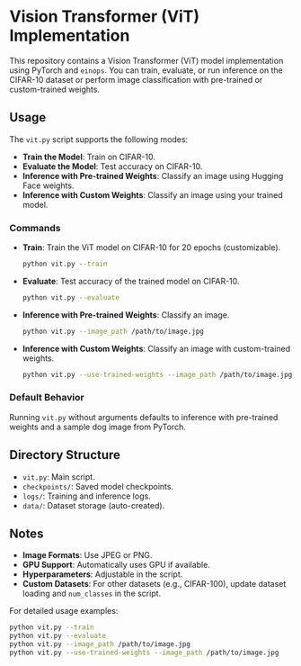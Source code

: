 # Vision Transformer (ViT) Implementation

This repository contains a Vision Transformer (ViT) model implementation using PyTorch and `einops`. You can train, evaluate, or run inference on the CIFAR-10 dataset or perform image classification with pre-trained or custom-trained weights.

## Usage

The `vit.py` script supports the following modes:

- **Train the Model**: Train on CIFAR-10.
- **Evaluate the Model**: Test accuracy on CIFAR-10.
- **Inference with Pre-trained Weights**: Classify an image using Hugging Face weights.
- **Inference with Custom Weights**: Classify an image using your trained model.

### Commands

- **Train**: Train the ViT model on CIFAR-10 for 20 epochs (customizable).

  ```bash
  python vit.py --train
  ```

- **Evaluate**: Test accuracy of the trained model on CIFAR-10.

  ```bash
  python vit.py --evaluate
  ```

- **Inference with Pre-trained Weights**: Classify an image.

  ```bash
  python vit.py --image_path /path/to/image.jpg
  ```

- **Inference with Custom Weights**: Classify an image with custom-trained weights.

  ```bash
  python vit.py --use-trained-weights --image_path /path/to/image.jpg
  ```

### Default Behavior

Running `vit.py` without arguments defaults to inference with pre-trained weights and a sample dog image from PyTorch.

## Directory Structure

- `vit.py`: Main script.
- `checkpoints/`: Saved model checkpoints.
- `logs/`: Training and inference logs.
- `data/`: Dataset storage (auto-created).

## Notes

- **Image Formats**: Use JPEG or PNG.
- **GPU Support**: Automatically uses GPU if available.
- **Hyperparameters**: Adjustable in the script.
- **Custom Datasets**: For other datasets (e.g., CIFAR-100), update dataset loading and `num_classes` in the script.

For detailed usage examples:

```bash
python vit.py --train
python vit.py --evaluate
python vit.py --image_path /path/to/image.jpg
python vit.py --use-trained-weights --image_path /path/to/image.jpg
```
